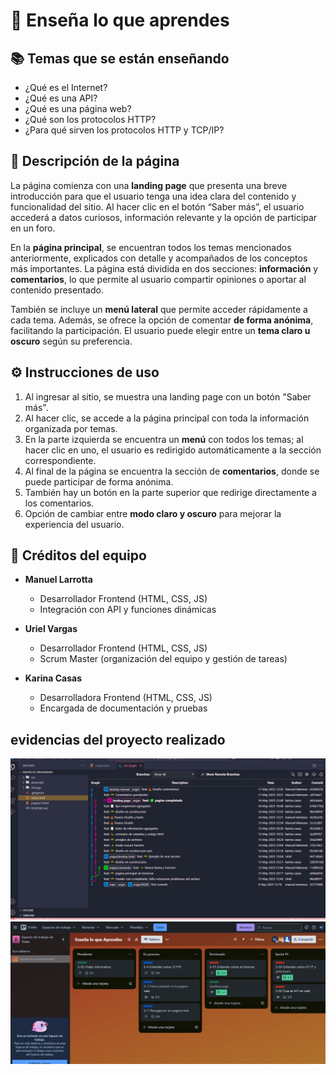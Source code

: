 # 📘 Enseña lo que aprendes

## 📚 Temas que se están enseñando

- ¿Qué es el Internet?
- ¿Qué es una API?
- ¿Qué es una página web?
- ¿Qué son los protocolos HTTP?
- ¿Para qué sirven los protocolos HTTP y TCP/IP?

## 📝 Descripción de la página

La página comienza con una **landing page** que presenta una breve introducción para que el usuario tenga una idea clara del contenido y funcionalidad del sitio. Al hacer clic en el botón “Saber más”, el usuario accederá a datos curiosos, información relevante y la opción de participar en un foro.

En la **página principal**, se encuentran todos los temas mencionados anteriormente, explicados con detalle y acompañados de los conceptos más importantes. La página está dividida en dos secciones: **información** y **comentarios**, lo que permite al usuario compartir opiniones o aportar al contenido presentado.

También se incluye un **menú lateral** que permite acceder rápidamente a cada tema. Además, se ofrece la opción de comentar **de forma anónima**, facilitando la participación. El usuario puede elegir entre un **tema claro u oscuro** según su preferencia.

## ⚙️ Instrucciones de uso

1. Al ingresar al sitio, se muestra una landing page con un botón "Saber más".
2. Al hacer clic, se accede a la página principal con toda la información organizada por temas.
3. En la parte izquierda se encuentra un **menú** con todos los temas; al hacer clic en uno, el usuario es redirigido automáticamente a la sección correspondiente.
4. Al final de la página se encuentra la sección de **comentarios**, donde se puede participar de forma anónima.
5. También hay un botón en la parte superior que redirige directamente a los comentarios.
6. Opción de cambiar entre **modo claro y oscuro** para mejorar la experiencia del usuario.

## 👥 Créditos del equipo

- **Manuel Larrotta**  
  - Desarrollador Frontend (HTML, CSS, JS)  
  - Integración con API y funciones dinámicas

- **Uriel Vargas**  
  - Desarrollador Frontend (HTML, CSS, JS)  
  - Scrum Master (organización del equipo y gestión de tareas)

- **Karina Casas**  
  - Desarrolladora Frontend (HTML, CSS, JS)  
  - Encargada de documentación y pruebas
    
## evidencias del proyecto realizado
![Texto alternativo](manejo%20de%20ramas.jpeg)
![Texto alternativo](srcrum%20de%20tareas.jpeg)



